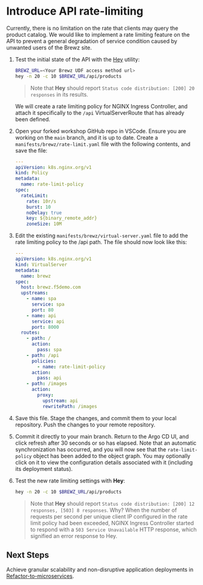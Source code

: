 # Introduce API rate-limiting

Currently, there is no limitation on the rate that clients may query the product catalog. We would like to implement a rate limiting feature on the API to prevent a general degradation of service condition caused by unwanted users of the Brewz site.

1. Test the initial state of the API with the [Hey](https://github.com/rakyll/hey) utility:

    ```bash
    BREWZ_URL=<Your Brewz UDF access method url>
    hey -n 20 -c 10 $BREWZ_URL/api/products
    ```

    > Note that **Hey** should report `Status code distribution: [200] 20 responses` in its results.

    We will create a rate limiting policy for NGINX Ingress Controller, and attach it specifically to the `/api` VirtualServerRoute that has already been defined.

1. Open your forked workshop GitHub repo in VSCode. Ensure you are working on the `main` branch, and it is up to date. Create a `manifests/brewz/rate-limit.yaml` file with the following contents, and save the file:

    ```yaml
    ---
    apiVersion: k8s.nginx.org/v1
    kind: Policy
    metadata:
      name: rate-limit-policy
    spec:
      rateLimit:
        rate: 10r/s
        burst: 10
        noDelay: true
        key: ${binary_remote_addr}
        zoneSize: 10M
    ```

1. Edit the existing `manifests/brewz/virtual-server.yaml` file to add the rate limiting policy to the /api path. The file should now look like this:

    ```yaml
    ---
    apiVersion: k8s.nginx.org/v1
    kind: VirtualServer
    metadata:
      name: brewz
    spec:
      host: brewz.f5demo.com
      upstreams:
        - name: spa
          service: spa
          port: 80
        - name: api
          service: api
          port: 8000
      routes:
        - path: /
          action:
            pass: spa
        - path: /api
          policies:
            - name: rate-limit-policy
          action:
            pass: api
        - path: /images
          action:
            proxy:
              upstream: api
              rewritePath: /images
    ```

1. Save this file. Stage the changes, and commit them to your local repository. Push the changes to your remote repository.

1. Commit it directly to your main branch. Return to the Argo CD UI, and click refresh after 30 seconds or so has elapsed. Note that an automatic synchronization has occurred, and you will now see that the `rate-limit-policy` object has been added to the object graph. You may optionally click on it to view the configuration details associated with it (including its deployment status).

1. Test the new rate limiting settings with **Hey**:

    ```bash
    hey -n 20 -c 10 $BREWZ_URL/api/products
    ```

    > Note that **Hey** should report `Status code distribution: [200] 12 responses, [503] 8 responses`. Why? When the number of requests per second per unique client IP configured in the rate limit policy had been exceeded, NGINX Ingress Controller started to respond with a `503 Service Unavailable` HTTP response, which signified an error response to Hey.

## Next Steps
Achieve granular scalability and non-disruptive application deployments in [Refactor-to-microservices](refactor.md).
